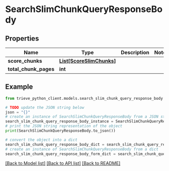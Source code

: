 # SearchSlimChunkQueryResponseBody


## Properties

Name | Type | Description | Notes
------------ | ------------- | ------------- | -------------
**score_chunks** | [**List[ScoreSlimChunks]**](ScoreSlimChunks.md) |  | 
**total_chunk_pages** | **int** |  | 

## Example

```python
from trieve_python_client.models.search_slim_chunk_query_response_body import SearchSlimChunkQueryResponseBody

# TODO update the JSON string below
json = "{}"
# create an instance of SearchSlimChunkQueryResponseBody from a JSON string
search_slim_chunk_query_response_body_instance = SearchSlimChunkQueryResponseBody.from_json(json)
# print the JSON string representation of the object
print(SearchSlimChunkQueryResponseBody.to_json())

# convert the object into a dict
search_slim_chunk_query_response_body_dict = search_slim_chunk_query_response_body_instance.to_dict()
# create an instance of SearchSlimChunkQueryResponseBody from a dict
search_slim_chunk_query_response_body_form_dict = search_slim_chunk_query_response_body.from_dict(search_slim_chunk_query_response_body_dict)
```
[[Back to Model list]](../README.md#documentation-for-models) [[Back to API list]](../README.md#documentation-for-api-endpoints) [[Back to README]](../README.md)


